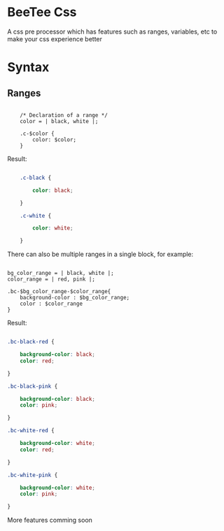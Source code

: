 # BeeTee Css
A css pre processor which has features such as ranges, variables, etc to make your css experience better

# Syntax
## Ranges
```

    /* Declaration of a range */
    color = | black, white |;

    .c-$color {
        color: $color;
    }

```
Result:
```css

    .c-black {

        color: black;

    }

    .c-white {

        color: white;

    }

```
There can also be multiple ranges in a single block, for example:
```

bg_color_range = | black, white |;
color_range = | red, pink |;

.bc-$bg_color_range-$color_range{
    background-color : $bg_color_range;
    color : $color_range
}

```
Result:
```css

.bc-black-red {

    background-color: black;
    color: red;

}

.bc-black-pink {

    background-color: black;
    color: pink;

}

.bc-white-red {

    background-color: white;
    color: red;

}

.bc-white-pink {

    background-color: white;
    color: pink;

}

```

More features comming soon